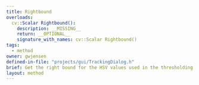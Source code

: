 ```yaml
---
title: Rightbound
overloads:
  cv::Scalar Rightbound():
    description: __MISSING__
    return: __OPTIONAL__
    signature_with_names: cv::Scalar Rightbound()
tags:
  - method
owner: gwjensen
defined-in-file: "projects/gui/TrackingDialog.h"
brief: Get the right bound for the HSV values used in the thresholding of the images.
layout: method
---
```

